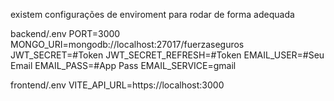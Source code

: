 existem configurações de enviroment para rodar de forma adequada

backend/.env
    PORT=3000
    MONGO_URI=mongodb://localhost:27017/fuerzaseguros
    JWT_SECRET=#Token
    JWT_SECRET_REFRESH=#Token
    EMAIL_USER=#Seu Email
    EMAIL_PASS=#App Pass
    EMAIL_SERVICE=gmail

frontend/.env
    VITE_API_URL=https://localhost:3000